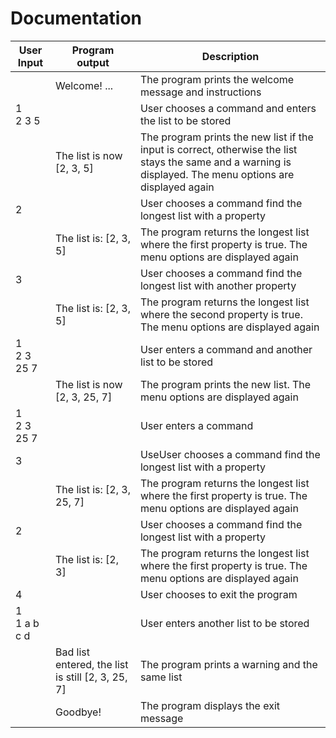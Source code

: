 # Documentation

| User Input | Program output | Description |
| - | - | - |
| | Welcome! ... | The program prints the welcome message and instructions |
| 1 <br/> 2 3 5 | | User chooses a command and enters the list to be stored |
|  | The list is now [2, 3, 5] | The program prints the new list if the input is correct, otherwise the list stays the same and a warning is displayed. The menu options are displayed again
| 2 |  | User chooses a command find the longest list with a property |
| | The list is: [2, 3, 5] | The program returns the longest list where the first property is true. The menu options are displayed again |
| 3 |  | User chooses a command find the longest list with another property|
| | The list is: [2, 3, 5] | The program returns the longest list where the second property is true. The menu options are displayed again |
| 1 <br/> 2 3 25 7 | | User enters a command and another list to be stored |
|  | The list is now [2, 3, 25, 7] | The program prints the new list. The menu options are displayed again |
| 1 <br/> 2 3 25 7 | | User enters a command    
| 3 |  | UseUser chooses a command find the longest list with a property |
| | The list is: [2, 3, 25, 7] | The program returns the longest list where the first property is true. The menu options are displayed again |
| 2 |  | User chooses a command find the longest list with a property |
| | The list is: [2, 3] | The program returns the longest list where the first property is true. The menu options are displayed again |
| 4 |  | User chooses to exit the program |
| 1 <br/> 1 a b c d | | User enters another list to be stored    
|  | Bad list entered, the list is still [2, 3, 25, 7] | The program prints a warning and the same list
| | Goodbye! | The program displays the exit message |

